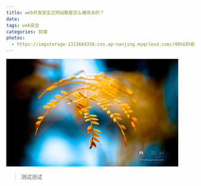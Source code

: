 ```yaml
---
title: web开发安全之网站都是怎么被攻击的？
date: 
tags: web安全
categories: 前端
photos:
  - https://imgstorage-1313684358.cos.ap-nanjing.myqcloud.com//00%E8%B5%84%E6%96%99/00juejincundang/2021/09/05/%7B0AK-BBO2I-GBT%7BZJLNXVXB.png
---
```

 ![新生](终于搭好了/01.jpg)

>测试测试
